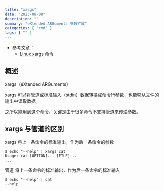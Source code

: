 ```yaml
---
title: "xargs"
date: "2023-08-08"
description: ""
summary: "eXtended ARGuments 参数扩展"
categories: [ "cmd" ]
tags: [ "" ]
---
```


- 参考文章：
  - [Linux xargs 命令](https://www.runoob.com/linux/linux-comm-xargs.html)

## 概述

xargs（eXtended ARGuments）

xargs 可以将管道或标准输入（stdin）数据转换成命令行参数，也能够从文件的输出中读取数据。

之所以能用到这个命令，关键是由于很多命令不支持管道来传递参数。

## xargs 与管道的区别

xargs 将上一条命令的标准输出，作为后一条命令的参数

```
$ echo "--help" | xargs cat
Usage: cat [OPTION]... [FILE]...
...
```

管道  将上一条命令的标准输出，作为后一条命令的标准输入

```
$ echo "--help" | cat
--help
```

